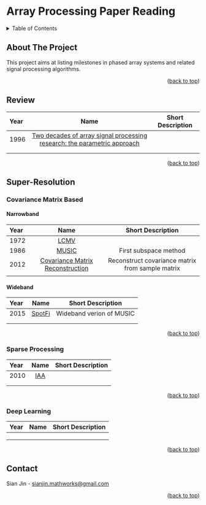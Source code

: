 # Array Processing Paper Reading

<!-- Improved compatibility of back to top link: See: https://github.com/othneildrew/Best-README-Template/pull/73 -->
<a name="readme-top"></a>
<!--
*** Thanks for checking out the Best-README-Template. If you have a suggestion
*** that would make this better, please fork the repo and create a pull request
*** or simply open an issue with the tag "enhancement".
*** Don't forget to give the project a star!
*** Thanks again! Now go create something AMAZING! :D
-->



<!-- PROJECT SHIELDS -->
<!--
*** I'm using markdown "reference style" links for readability.
*** Reference links are enclosed in brackets [ ] instead of parentheses ( ).
*** See the bottom of this document for the declaration of the reference variables
*** for contributors-url, forks-url, etc. This is an optional, concise syntax you may use.
*** https://www.markdownguide.org/basic-syntax/#reference-style-links
-->


<!-- TABLE OF CONTENTS -->
<details>
  <summary>Table of Contents</summary>
  <ol>
    <li>
      <a href="#about-the-project">About The Project</a>
    </li>
    <li>
      <a href="#review">Review</a>
    </li>
    <li>
      <a href="#covariance-matrix-based">Covariance Matrix Based</a>
      <a href="#sparse-processing">Sparse Processing</a>
      <a href="#deep-learning">Deep Learning</a>
    </li>
    <li><a href="#contact">Contact</a></li>
  </ol>
</details>



<!-- ABOUT THE PROJECT -->
## About The Project

This project aims at listing milestones in phased array systems and related signal processing algorithms.

<p align="right">(<a href="#readme-top">back to top</a>)</p>


<!-- Review -->
## Review

| Year  | Name  | Short Description |
| :------------ |:---------------:| :---------------:|
| 1996      | [Two decades of array signal processing research: the parametric approach](https://ieeexplore.ieee.org/document/526899) |  |
|       |         |    |
|  |       |    |

<p align="right">(<a href="#readme-top">back to top</a>)</p>


## Super-Resolution

<!-- COV -->
### Covariance Matrix Based

#### Narrowband
| Year  | Name  | Short Description |
| :------------ |:---------------:| :---------------:|
|  1972     | [LCMV](https://ieeexplore.ieee.org/document/1450747)     |    |
| 1986      | [MUSIC](https://ieeexplore.ieee.org/abstract/document/1143830) | First subspace method |
| 2012      |   [Covariance Matrix Reconstruction](https://ieeexplore.ieee.org/abstract/document/6180020)    |  Reconstruct covariance matrix from sample matrix  |
|  |       |    |

#### Wideband
| Year  | Name  | Short Description |
| :------------ |:---------------:| :---------------:|
| 2015      | [SpotFi](https://web.stanford.edu/~skatti/pubs/sigcomm15-spotfi.pdf) | Wideband verion of MUSIC |
|       |         |    |
|  |       |    |

<p align="right">(<a href="#readme-top">back to top</a>)</p>

<!-- SPARSE -->
### Sparse Processing

| Year  | Name  | Short Description |
| :------------ |:---------------:| :---------------:|
|   2010    | [IAA](https://ieeexplore.ieee.org/abstract/document/5417172) |  |
|       |         |    |
|  |       |    |

<p align="right">(<a href="#readme-top">back to top</a>)</p>

<!-- LEARNING -->
### Deep Learning

| Year  | Name  | Short Description |
| :------------ |:---------------:| :---------------:|
|       |  |  |
|       |         |    |
|  |       |    |

<p align="right">(<a href="#readme-top">back to top</a>)</p>

<!-- CONTACT -->
## Contact

Sian Jin - sianjin.mathworks@gmail.com

<p align="right">(<a href="#readme-top">back to top</a>)</p>



<!-- MARKDOWN LINKS & IMAGES -->
<!-- https://www.markdownguide.org/basic-syntax/#reference-style-links -->
[contributors-shield]: https://img.shields.io/github/contributors/othneildrew/Best-README-Template.svg?style=for-the-badge
[contributors-url]: https://github.com/othneildrew/Best-README-Template/graphs/contributors
[forks-shield]: https://img.shields.io/github/forks/othneildrew/Best-README-Template.svg?style=for-the-badge
[forks-url]: https://github.com/othneildrew/Best-README-Template/network/members
[stars-shield]: https://img.shields.io/github/stars/othneildrew/Best-README-Template.svg?style=for-the-badge
[stars-url]: https://github.com/othneildrew/Best-README-Template/stargazers
[issues-shield]: https://img.shields.io/github/issues/othneildrew/Best-README-Template.svg?style=for-the-badge
[issues-url]: https://github.com/othneildrew/Best-README-Template/issues
[license-shield]: https://img.shields.io/github/license/othneildrew/Best-README-Template.svg?style=for-the-badge
[license-url]: https://github.com/othneildrew/Best-README-Template/blob/master/LICENSE.txt
[linkedin-shield]: https://img.shields.io/badge/-LinkedIn-black.svg?style=for-the-badge&logo=linkedin&colorB=555
[linkedin-url]: https://www.linkedin.com/in/sian-jin-0461a4188/
[product-screenshot]: images/screenshot.png
[Next.js]: https://img.shields.io/badge/next.js-000000?style=for-the-badge&logo=nextdotjs&logoColor=white
[Next-url]: https://nextjs.org/
[React.js]: https://img.shields.io/badge/React-20232A?style=for-the-badge&logo=react&logoColor=61DAFB
[React-url]: https://reactjs.org/
[Vue.js]: https://img.shields.io/badge/Vue.js-35495E?style=for-the-badge&logo=vuedotjs&logoColor=4FC08D
[Vue-url]: https://vuejs.org/
[Angular.io]: https://img.shields.io/badge/Angular-DD0031?style=for-the-badge&logo=angular&logoColor=white
[Angular-url]: https://angular.io/
[Svelte.dev]: https://img.shields.io/badge/Svelte-4A4A55?style=for-the-badge&logo=svelte&logoColor=FF3E00
[Svelte-url]: https://svelte.dev/
[Laravel.com]: https://img.shields.io/badge/Laravel-FF2D20?style=for-the-badge&logo=laravel&logoColor=white
[Laravel-url]: https://laravel.com
[Bootstrap.com]: https://img.shields.io/badge/Bootstrap-563D7C?style=for-the-badge&logo=bootstrap&logoColor=white
[Bootstrap-url]: https://getbootstrap.com
[JQuery.com]: https://img.shields.io/badge/jQuery-0769AD?style=for-the-badge&logo=jquery&logoColor=white
[JQuery-url]: https://jquery.com 
